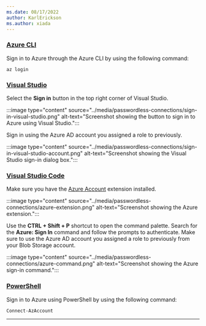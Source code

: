 ```yaml
---
ms.date: 08/17/2022
author: KarlErickson
ms.author: xiada
---
```


### [Azure CLI](#tab/sign-in-azure-cli)

Sign in to Azure through the Azure CLI by using the following command:

```azurecli
az login
```

### [Visual Studio](#tab/sign-in-visual-studio)

Select the **Sign in** button in the top right corner of Visual Studio.

:::image type="content" source="../media/passwordless-connections/sign-in-visual-studio.png" alt-text="Screenshot showing the button to sign in to Azure using Visual Studio.":::

Sign in using the Azure AD account you assigned a role to previously.

:::image type="content" source="../media/passwordless-connections/sign-in-visual-studio-account.png" alt-text="Screenshot showing the Visual Studio sign-in dialog box.":::

### [Visual Studio Code](#tab/sign-in-visual-studio-code)

Make sure you have the [Azure Account](https://marketplace.visualstudio.com/items?itemName=ms-vscode.azure-account) extension installed.

:::image type="content" source="../media/passwordless-connections/azure-extension.png" alt-text="Screenshot showing the Azure extension.":::

Use the **CTRL + Shift + P** shortcut to open the command palette. Search for the **Azure: Sign In** command and follow the prompts to authenticate. Make sure to use the Azure AD account you assigned a role to previously from your Blob Storage account.

:::image type="content" source="../media/passwordless-connections/azure-command.png" alt-text="Screenshot showing the Azure sign-in command.":::

### [PowerShell](#tab/sign-in-powershell)

Sign in to Azure using PowerShell by using the following command:

```azurepowershell
Connect-AzAccount
```

---
